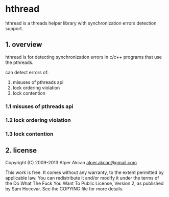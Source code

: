 # hthread #

hthread is a threads helper library with synchronization errors detection support.

## 1. overview ##

hthread is for detecting synchronization errors in c/c++ programs that use the pthreads.

can detect errors of:
  1. misuses of pthreads api
  2. lock ordering violation
  3. lock contention

### 1.1 misuses of pthreads api ###

### 1.2 lock ordering violation ###

### 1.3 lock contention ###

## 2. license ##

Copyright (C) 2009-2013 Alper Akcan <alper.akcan@gmail.com>

This work is free. It comes without any warranty, to the extent permitted
by applicable law. You can redistribute it and/or modify it under the terms
of the Do What The Fuck You Want To Public License, Version 2, as published
by Sam Hocevar. See the COPYING file for more details.
